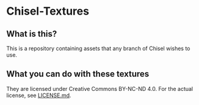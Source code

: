 # Chisel-Textures

## What is this?

This is a repository containing assets that any branch of Chisel wishes to use.

## What you can do with these textures

They are licensed under Creative Commons BY-NC-ND 4.0. For the actual license, see [LICENSE.md](https://github.com/Drullkus/Chisel-Textures/blob/master/LICENSE.md).

